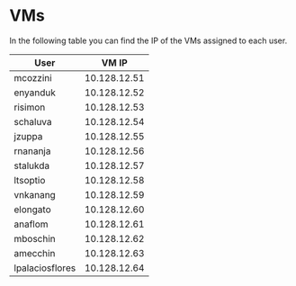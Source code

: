 # VMs

In the following table you can find the IP of the VMs assigned to each user.

| User            | VM IP        |
|-----------------|--------------|
| mcozzini        | 10.128.12.51 |
| enyanduk        | 10.128.12.52 |
| risimon         | 10.128.12.53 |
| schaluva        | 10.128.12.54 |
| jzuppa          | 10.128.12.55 |
| rnananja        | 10.128.12.56 |
| stalukda        | 10.128.12.57 |
| ltsoptio        | 10.128.12.58 |
| vnkanang        | 10.128.12.59 |
| elongato        | 10.128.12.60 |
| anaflom         | 10.128.12.61 |
| mboschin        | 10.128.12.62 |
| amecchin        | 10.128.12.63 |
| lpalaciosflores | 10.128.12.64 |
